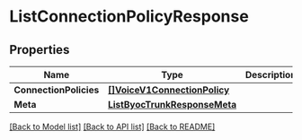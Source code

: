 # ListConnectionPolicyResponse

## Properties
Name | Type | Description | Notes
------------ | ------------- | ------------- | -------------
**ConnectionPolicies** | [**[]VoiceV1ConnectionPolicy**](voice.v1.connection_policy.md) |  |[optional] 
**Meta** | [**ListByocTrunkResponseMeta**](ListByocTrunkResponse_meta.md) |  |[optional] 

[[Back to Model list]](../README.md#documentation-for-models) [[Back to API list]](../README.md#documentation-for-api-endpoints) [[Back to README]](../README.md)


